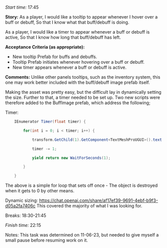 *Start time:* 17:45

**Story:** 
As a player, I would like a tooltip to appear whenever I hover over a buff or debuff,
So that I know what that buff/debuff is doing.

As a player, I would like a timer to appear whenever a buff or debuff is active,
So that I know how long that buff/debuff has left.

**Acceptance Criteria (as appropriate):**
- New tooltip Prefab for buffs and debuffs.
- Tooltip Prefab initiates whenever hovering over a buff or debuff.
- New timer appears whenever a buff or debuff is active.

**Comments:** 
Unlike other panels tooltips, such as the inventory system, this one may work better included with the buff/debuff image prefab itself.

Making the asset was pretty easy, but the difficult lay in dynamically setting the size. Further to that, a timer needed to be set up. Two new scripts were therefore added to the BuffImage prefab, which address the following;

Timer:
```c#
    IEnumerator Timer(float timer) {

        for(int i = 0; i < timer; i++) {

            transform.GetChild(1).GetComponent<TextMeshProUGUI>().text = timer.ToString();

            timer -= 1;

            yield return new WaitForSeconds(1);

        }

    }
```
The above is a simple for loop that sets off once - The object is destroyed when it gets to 0 by other means.

Dynamic sizing:
https://chat.openai.com/share/af17ef39-9691-4ebf-b9f3-d05a2fa7406c 
This covered the majority of what I was looking for.

Breaks:
18:30-21:45

*Finish time:* 22:15

Notes: This task was determined on 11-06-23, but needed to give myself a small pause before resuming work on it.